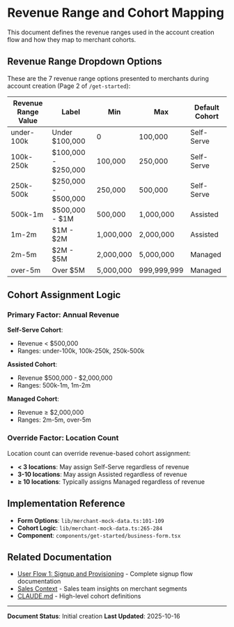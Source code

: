 # Revenue Range and Cohort Mapping

This document defines the revenue ranges used in the account creation flow and how they map to merchant cohorts.

## Revenue Range Dropdown Options

These are the 7 revenue range options presented to merchants during account creation (Page 2 of `/get-started`):

| Revenue Range Value | Label | Min | Max | Default Cohort |
|---|---|---|---|---|
| under-100k | Under $100,000 | 0 | 100,000 | Self-Serve |
| 100k-250k | $100,000 - $250,000 | 100,000 | 250,000 | Self-Serve |
| 250k-500k | $250,000 - $500,000 | 250,000 | 500,000 | Self-Serve |
| 500k-1m | $500,000 - $1M | 500,000 | 1,000,000 | Assisted |
| 1m-2m | $1M - $2M | 1,000,000 | 2,000,000 | Assisted |
| 2m-5m | $2M - $5M | 2,000,000 | 5,000,000 | Managed |
| over-5m | Over $5M | 5,000,000 | 999,999,999 | Managed |

## Cohort Assignment Logic

### Primary Factor: Annual Revenue

**Self-Serve Cohort**:
- Revenue < $500,000
- Ranges: under-100k, 100k-250k, 250k-500k

**Assisted Cohort**:
- Revenue $500,000 - $2,000,000
- Ranges: 500k-1m, 1m-2m

**Managed Cohort**:
- Revenue ≥ $2,000,000
- Ranges: 2m-5m, over-5m

### Override Factor: Location Count

Location count can override revenue-based cohort assignment:

- **< 3 locations**: May assign Self-Serve regardless of revenue
- **3-10 locations**: May assign Assisted regardless of revenue
- **≥ 10 locations**: Typically assigns Managed regardless of revenue

## Implementation Reference

- **Form Options**: `lib/merchant-mock-data.ts:101-109`
- **Cohort Logic**: `lib/merchant-mock-data.ts:265-284`
- **Component**: `components/get-started/business-form.tsx`

## Related Documentation

- [User Flow 1: Signup and Provisioning](../02-design/USER_FLOW_01_SIGNUP_AND_PROVISIONING.md) - Complete signup flow documentation
- [Sales Context](../04-reference/SALES_CONTEXT.md) - Sales team insights on merchant segments
- [CLAUDE.md](../../CLAUDE.md) - High-level cohort definitions

---

**Document Status**: Initial creation
**Last Updated**: 2025-10-16
